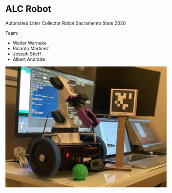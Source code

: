 # ALC Robot
Automated Litter Collector Robot
Sacramento State 2020

Team:
- Walter Warneke
- Ricardo Martinez
- Joseph Sheff
- Albert Andrade

![IMAGE](https://github.com/Rickysmm/ALC_Robot/blob/master/ALC_Robot.jpg)
